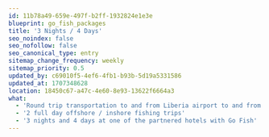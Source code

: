 ```yaml
---
id: 11b78a49-659e-497f-b2ff-1932824e1e3e
blueprint: go_fish_packages
title: '3 Nights / 4 Days'
seo_noindex: false
seo_nofollow: false
seo_canonical_type: entry
sitemap_change_frequency: weekly
sitemap_priority: 0.5
updated_by: c69010f5-4ef6-4fb1-b93b-5d19a5331586
updated_at: 1707348628
location: 18450c67-a47c-4e60-8e93-13622f6664a3
what:
  - 'Round trip transportation to and from Liberia airport to and from your accommodation'
  - '2 full day offshore / inshore fishing trips'
  - '3 nights and 4 days at one of the partnered hotels with Go Fish'
---
```

